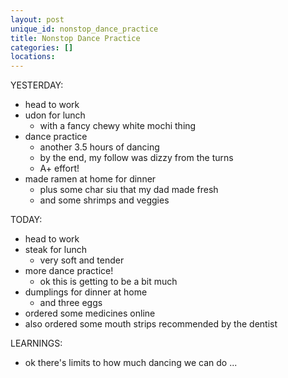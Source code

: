 ```yaml
---
layout: post
unique_id: nonstop_dance_practice
title: Nonstop Dance Practice
categories: []
locations: 
---
```


YESTERDAY:
* head to work
* udon for lunch
  * with a fancy chewy white mochi thing
* dance practice
  * another 3.5 hours of dancing
  * by the end, my follow was dizzy from the turns
  * A+ effort!
* made ramen at home for dinner
  * plus some char siu that my dad made fresh
  * and some shrimps and veggies

TODAY:
* head to work
* steak for lunch
  * very soft and tender
* more dance practice!
  * ok this is getting to be a bit much
* dumplings for dinner at home
  * and three eggs
* ordered some medicines online
* also ordered some mouth strips recommended by the dentist

LEARNINGS:
* ok there's limits to how much dancing we can do ...
